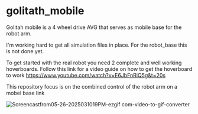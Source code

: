 # golitath_mobile
Golitah mobile is a 4 wheel drive AVG that serves as mobile base for the robot arm.

I'm working hard to get all simulation files in place. For the robot_base this is not done yet. 

To get started with the real robot you need 2 complete and well working hoverboards. 
Follow this link for a  video guide on how to get the hoverboard to work
https://www.youtube.com/watch?v=E6JbFnRiQ5g&t=20s

This repository focus is on the combined control of the robot arm on a mobel base link 

 

![Screencastfrom05-26-2025031019PM-ezgif com-video-to-gif-converter](https://github.com/user-attachments/assets/ff9e2ffa-efec-4e6e-8547-04a1040732de)
